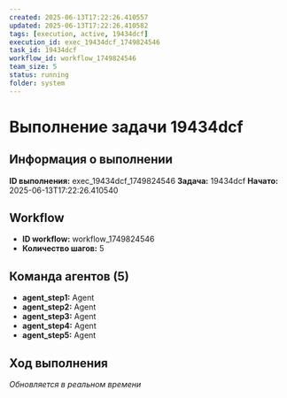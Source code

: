 ```yaml
---
created: 2025-06-13T17:22:26.410557
updated: 2025-06-13T17:22:26.410582
tags: [execution, active, 19434dcf]
execution_id: exec_19434dcf_1749824546
task_id: 19434dcf
workflow_id: workflow_1749824546
team_size: 5
status: running
folder: system
---
```


# Выполнение задачи 19434dcf

## Информация о выполнении

**ID выполнения:** exec_19434dcf_1749824546
**Задача:** 19434dcf
**Начато:** 2025-06-13T17:22:26.410540

## Workflow
- **ID workflow:** workflow_1749824546
- **Количество шагов:** 5

## Команда агентов (5)
- **agent_step1:** Agent
- **agent_step2:** Agent
- **agent_step3:** Agent
- **agent_step4:** Agent
- **agent_step5:** Agent

## Ход выполнения
*Обновляется в реальном времени*

